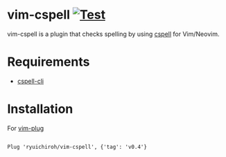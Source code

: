 # vim-cspell [![Test](https://github.com/ryuichiroh/vim-cspell/actions/workflows/test.yml/badge.svg)](https://github.com/ryuichiroh/vim-cspell/actions/workflows/test.yml)

vim-cspell is a plugin that checks spelling by using [cspell](https://cspell.org) for Vim/Neovim.

# Requirements

* [cspell-cli](https://cspell.org/docs/installation)

# Installation

For [vim-plug](https://github.com/junegunn/vim-plug)

```vim

Plug 'ryuichiroh/vim-cspell', {'tag': 'v0.4'}

```
